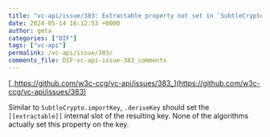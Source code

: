 ```yaml
---
title: "vc-api/issue/383: Extractable property not set in `SubtleCrypto.deriveKey`"
date: 2024-05-14 16:12:53 +0000
author: gmta
categories: ["DIF"]
tags: ["vc-api"]
permalink: /vc-api/issue/383/
comments_file: DIF-vc-api-issue-383_comments
---
```


[_https://github.com/w3c-ccg/vc-api/issues/383_](https://github.com/w3c-ccg/vc-api/issues/383)

Similar to `SubtleCrypto.importKey`, `.deriveKey` should set the `[[extractable]]` internal slot of the resulting key. None of the algorithms actually set this property on the key.